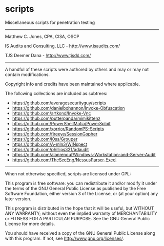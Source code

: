 scripts
=======

Miscellaneous scripts for penetration testing

-------------------------------------------------------------------------------

Matthew C. Jones, CPA, CISA, OSCP

IS Audits and Consulting, LLC - <http://www.isaudits.com/>

TJS Deemer Dana - <http://www.tjsdd.com/>

-------------------------------------------------------------------------------

A handful of these scripts were authored by others and may or may not contain 
modifications. 

Copyright info and credits have been maintained where applicable.

The following collections are included as subtrees:
- https://github.com/averagesecurityguy/scripts
- https://github.com/danielbohannon/Invoke-Obfuscation
- https://github.com/artkond/Invoke-Vnc
- https://github.com/putterpanda/mimikittenz
- https://github.com/PowerShellMafia/PowerSploit
- https://github.com/xorrior/RandomPS-Scripts
- https://github.com/fireeye/SessionGopher
- https://github.com/l0ss/Grouper
- https://github.com/A-mIn3/WINspect
- https://github.com/phillips321/adaudit
- https://github.com/alanrenouf/Windows-Workstation-and-Server-Audit
- https://github.com/TheSecEng/NessusParser-Excel

-------------------------------------------------------------------------------

When not otherwise specified, scripts are licensed under GPL:

This program is free software: you can redistribute it and/or modify it under 
the terms of the GNU General Public License as published by the Free Software 
Foundation, either version 3 of the License, or (at your option) any later 
version.

This program is distributed in the hope that it will be useful, but WITHOUT ANY 
WARRANTY; without even the implied warranty of MERCHANTABILITY or FITNESS FOR A 
PARTICULAR PURPOSE. See the GNU General Public License for more details.

You should have received a copy of the GNU General Public License along with 
this program. If not, see <http://www.gnu.org/licenses/>.